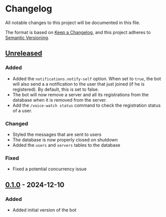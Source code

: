 # Changelog

All notable changes to this project will be documented in this file.

The format is based on [Keep a Changelog](https://keepachangelog.com/en/1.1.0/),
and this project adheres to [Semantic Versioning](https://semver.org/spec/v2.0.0.html).

## [Unreleased]
### Added
- Added the `notifications.notify-self` option. When set to `true`, the bot will also send a
  a notification to the user that just joined (if he is registered). By default, this is set to false.
- The bot will now remove a server and all its registrations from the database when it is removed from the server.
- Add the `/voice-watch status` command to check the registration status of a user.

### Changed
- Styled the messages that are sent to users
- The database is now properly closed on shutdown
- Added the `users` and `servers` tables to the database

### Fixed
- Fixed a potential concurrency issue
## [0.1.0] - 2024-12-10
### Added
- Added initial version of the bot

[Unreleased]: https://github.com/jord-nijhuis/discord-voice-watch/compare/0.1.0...HEAD
[0.1.0]: https://github.com/jord-nijhuis/discord-voice-watch/releases/tag/0.1.0
